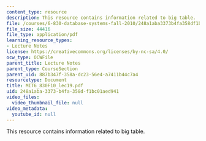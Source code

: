 ```yaml
---
content_type: resource
description: This resource contains information related to big table.
file: /courses/6-830-database-systems-fall-2010/248a1aba3373b4fa358df1bc01aed941_MIT6_830F10_lec19.pdf
file_size: 44416
file_type: application/pdf
learning_resource_types:
- Lecture Notes
license: https://creativecommons.org/licenses/by-nc-sa/4.0/
ocw_type: OCWFile
parent_title: Lecture Notes
parent_type: CourseSection
parent_uid: 887b347f-358a-dc23-56e4-a7411b44c7a4
resourcetype: Document
title: MIT6_830F10_lec19.pdf
uid: 248a1aba-3373-b4fa-358d-f1bc01aed941
video_files:
  video_thumbnail_file: null
video_metadata:
  youtube_id: null
---
```

This resource contains information related to big table.